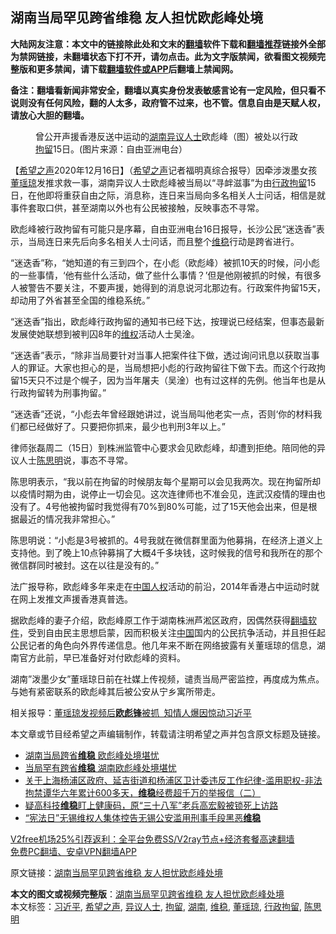  <h2>湖南当局罕见跨省维稳 友人担忧欧彪峰处境</h2> <p class="notice"><b>大陆网友注意：本文中的链接除此处和文末的<a href="https://github.com/bannedbook/fanqiang" >翻墙</a>软件下载和<a href="https://github.com/killgcd/justmysocks/blob/master/README.md">翻墙推荐</a>链接外全部为禁网链接，未翻墙状态下打不开，请勿点击。此为文字版禁闻，欲看图文视频完整版和更多禁闻，请下载<a href="https://github.com/bannedbook/fanqiang">翻墙软件或APP</a>后翻墙上禁闻网。</p><p>备注：翻墙看新闻非常安全，翻墙以真实身份发表敏感言论有一定风险，但只看不说则没有任何风险，翻的人太多，政府管不过来，也不管。信息自由是天赋人权，请放心大胆的翻墙。</b></p>  <div class="entry"> <figure><figcaption>曾公开声援香港反送中运动的<a href="https://www.bannedbook.org/bnews/tag/%e6%b9%96%e5%8d%97/" class="st_tag internal_tag" rel="tag" title="标签 湖南 下的日志">湖南</a><a href="https://www.bannedbook.org/bnews/tag/%e5%bc%82%e8%ae%ae%e4%ba%ba%e5%a3%ab/" class="st_tag internal_tag" rel="tag" title="标签 异议人士 下的日志">异议人士</a>欧彪峰（图）被处以行政<a href="https://www.bannedbook.org/bnews/tag/%E6%8B%98%E7%95%99/" class="st_tag internal_tag" rel="tag" title="标签 拘留 下的日志">拘留</a>15日。(图片来源：自由亚洲电台）</figcaption></figure> <p>【<span class='wp_keywordlink_affiliate'><a href="https://www.soundofhope.org" title="希望之声" target="_blank">希望之声</a></span>2020年12月16日】（<a href="https://www.bannedbook.org/bnews/tag/%e5%b8%8c%e6%9c%9b%e4%b9%8b%e5%a3%b0/" class="st_tag internal_tag" rel="tag" title="标签 希望之声 下的日志">希望之声</a>记者福明真综合报导）因牵涉泼墨女孩<a href="https://www.bannedbook.org/bnews/tag/%e8%91%a3%e7%91%b6%e7%90%bc/" class="st_tag internal_tag" rel="tag" title="标签 董瑶琼 下的日志">董瑶琼</a>发推求救一事，湖南异议人士欧彪峰被当局以“寻衅滋事”为由<a href="https://www.bannedbook.org/bnews/tag/%E8%A1%8C%E6%94%BF%E6%8B%98%E7%95%99/" class="st_tag internal_tag" rel="tag" title="标签 行政拘留 下的日志">行政拘留</a>15日，在他即将重获自由之际，消息称，连日来当局向多名相关人士问话，相信是就事件套取口供，甚至湖南以外也有公民被接触，反映事态不寻常。</p> <p>欧彪峰被行政拘留有可能只是序幕，自由亚洲电台16日报导，长沙公民“迷迭香”表示，当局连日来先后向多名相关人士问话，而且整个<a href="https://www.bannedbook.org/bnews/tag/%e7%bb%b4%e7%a8%b3/" class="st_tag internal_tag" rel="tag" title="标签 维稳 下的日志">维稳</a>行动是跨省进行。</p> <p>“迷迭香”称，“她知道的有三到四个，在小彪（欧彪峰）被抓10天的时候，问小彪的一些事情，‘他有些什么活动，做了些什么事情？’但是他刚被抓的时候，有很多人被警告不要关注，不要声援，她得到的消息说河北那边有。行政案件拘留15天，却动用了外省甚至全国的维稳系统。”</p>  <p>“迷迭香”指出，欧彪峰行政拘留的通知书已经下达，按理说已经结案，但事态最新发展使她联想到被判囚8年的<span class='wp_keywordlink_affiliate'><a href="https://www.bannedbook.org/bnews/weiquan/" title="维权" target="_blank">维权</a></span>活动人士吴淦。</p> <p>“迷迭香”表示，“除非当局要针对当事人把案件往下做，透过询问讯息以获取当事人的罪证。大家也担心的是，当局想把小彪的行政拘留往下做下去。而这个行政拘留15天只不过是个幌子，因为当年屠夫（吴淦）也有过这样的先例。他当年也是从行政拘留转为刑事拘留。”</p> <p>“迷迭香”还说，“小彪去年曾经跟她讲过，说当局叫他老实一点，否则‘你的材料我们都已经做好了。只要把你抓来，最少也判刑3年以上。”</p>  <p>律师张磊周二（15日）到株洲监管中心要求会见欧彪峰，却遭到拒绝。陪同他的异议人士<a href="https://www.bannedbook.org/bnews/tag/%e9%99%88%e6%80%9d%e6%98%8e/" class="st_tag internal_tag" rel="tag" title="标签 陈思明 下的日志">陈思明</a>说，事态不寻常。</p> <p>陈思明表示，“我以前在拘留的时候朋友每个星期可以会见我两次。现在拘留所却以疫情时期为由，说停止一切会见。这次连律师也不准会见，连武汉疫情的理由也没有了。4号他被拘留时我觉得有70%到80%可能，过了15天他会出来，但是根据最近的情况我非常担心。”</p> <p>陈思明说：“小彪是3号被抓的。4号我就在微信群里面为他募捐，在经济上道义上支持他。到了晚上10点钟募捐了大概4千多块钱，这时候我的信号和我所在的那个微信群同时被封。这在以往是没有的。”</p>  <p>法广报导称，欧彪峰多年来走在<span class='wp_keywordlink'><a href="https://www.bannedbook.org/forum20/" title="中国人权论坛" target="_blank">中国人权</a></span>活动的前沿，2014年香港占中运动时就在网上发推文声援香港真普选。</p> <p>据欧彪峰的妻子介绍，欧彪峰原工作于湖南株洲芦淞区政府，因偶然获得<span class='wp_keywordlink'><a href="https://www.bannedbook.org/forum23/" title="翻墙软件下载 如何翻墙 翻墙网站" target="_blank">翻墙软件</a></span>，受到自由民主思想启蒙，因而积极关注<span class='wp_keywordlink_affiliate'><a href="https://www.bannedbook.org/" title="中国" target="_blank">中国</a></span>国内的公民抗争活动，并且担任起公民记者的角色向外界传递信息。他几年来不断在网络披露有关董瑶琼的信息，湖南官方此前，早已准备好对付欧彪峰的资料。</p> <p>湖南”泼墨少女”董瑶琼日前在社媒上传视频，谴责当局严密监控，再度成为焦点。与她有紧密联系的欧彪峰其后被公安从宁乡寓所带走。</p>  <p>相关报导：<a data-ctorig="https://www.soundofhope.org/post/450259" data-cturl="https://www.google.com/url?client=internal-element-cse&amp;cx=007749283119516952101:0iwnfnkwnek&amp;q=https://www.soundofhope.org/post/450259&amp;sa=U&amp;ved=2ahUKEwirhZ_YltTtAhVc_XMBHV45AlMQFjAAegQIAhAC&amp;usg=AOvVaw1Ku1zvUGXTCvhqUwG73_9d" href="https://www.google.com/url?client=internal-element-cse&amp;cx=007749283119516952101:0iwnfnkwnek&amp;q=https://www.soundofhope.org/post/450259&amp;sa=U&amp;ved=2ahUKEwirhZ_YltTtAhVc_XMBHV45AlMQFjAAegQIAhAC&amp;usg=AOvVaw1Ku1zvUGXTCvhqUwG73_9d" target="_blank">董瑶琼发视频后<b>欧彪锋</b>被抓  知情人爆因惊动习近平</a></p> <p>本文章或节目经希望之声编辑制作，转载请注明希望之声并包含原文标题及链接。</p> <ul class='op-related-articles' title='相关阅读'> <li><a href='https://www.bannedbook.org/bnews/ssgc/20201217/1449335.html' target='_blank'>湖南当局跨省<b>维稳</b> 欧彪峰处境堪忧</a></li> <li><a href='https://www.bannedbook.org/bnews/headline/20201216/1449076.html' target='_blank'>当局罕有跨省<b>维稳</b> 湖南欧彪峰处境堪忧</a></li> <li><a href='https://www.bannedbook.org/bnews/weiquan/20201216/1448971.html' target='_blank'>关于上海杨浦区政府&#12289;延吉街道和杨浦区卫计委违反工作纪律-滥用职权-非法拘禁谭华六年累计600多天&#65292;<b>维稳</b>经费超千万的举报信&#65288;二&#65289;</a></li> <li><a href='https://www.bannedbook.org/bnews/weiquan/20201216/1448714.html' target='_blank'>疑高科技<b>维稳</b>盯上健康码&#65292;原&#8220;三十八军&#8221;老兵高宏毅被锁死上访路</a></li> <li><a href='https://www.bannedbook.org/bnews/weiquan/20201216/1448708.html' target='_blank'>&#8220;宪法日&#8221;无锡维权人集体控告无锡公安滥用刑事手段黑恶<b>维稳</b></a></li> </ul> <p class="texttj"> <a href="https://www.bannedbook.org/forum23/topic22702.html" target="_blank">V2free机场25%引荐返利：全平台免费SS/V2ray节点+经济套餐高速翻墙</a><br/> <a href="https://github.com/bannedbook/fanqiang/wiki/%E7%A6%81%E9%97%BB%E7%BD%91%E5%AE%89%E5%8D%93%E7%BF%BB%E5%A2%99%E6%96%B0%E9%97%BBAPP" target="_blank">免费PC翻墙、安卓VPN翻墙APP</a></p><p>原文链接：<a class="src_link"  href="https://www.soundofhope.org/post/454495" target="_blank">湖南当局罕见跨省维稳 友人担忧欧彪峰处境</a></p><a name='sharetosocial'></a>       <div><b>本文的图文或视频完整版</b>：<a href='https://www.bannedbook.org/bnews/comments/20201217/1449591.html'>湖南当局罕见跨省维稳 友人担忧欧彪峰处境</a></div>  </div><!--END ENTRY--> <div class="postfooter"> <div>本文标签：<a href="https://www.bannedbook.org/bnews/tag/%e4%b9%a0%e8%bf%91%e5%b9%b3/" rel="tag">习近平</a>, <a href="https://www.bannedbook.org/bnews/tag/%e5%b8%8c%e6%9c%9b%e4%b9%8b%e5%a3%b0/" rel="tag">希望之声</a>, <a href="https://www.bannedbook.org/bnews/tag/%e5%bc%82%e8%ae%ae%e4%ba%ba%e5%a3%ab/" rel="tag">异议人士</a>, <a href="https://www.bannedbook.org/bnews/tag/%E6%8B%98%E7%95%99/" rel="tag">拘留</a>, <a href="https://www.bannedbook.org/bnews/tag/%e6%b9%96%e5%8d%97/" rel="tag">湖南</a>, <a href="https://www.bannedbook.org/bnews/tag/%e7%bb%b4%e7%a8%b3/" rel="tag">维稳</a>, <a href="https://www.bannedbook.org/bnews/tag/%e8%91%a3%e7%91%b6%e7%90%bc/" rel="tag">董瑶琼</a>, <a href="https://www.bannedbook.org/bnews/tag/%E8%A1%8C%E6%94%BF%E6%8B%98%E7%95%99/" rel="tag">行政拘留</a>, <a href="https://www.bannedbook.org/bnews/tag/%e9%99%88%e6%80%9d%e6%98%8e/" rel="tag">陈思明</a></div>  </div><!--END POSTFOOTER--> 